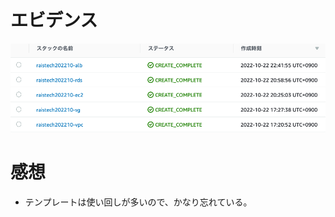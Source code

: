 # エビデンス

![image](./../img/スクリーンショット%202022-10-23%2011.56.22.png)

# 感想

- テンプレートは使い回しが多いので、かなり忘れている。

